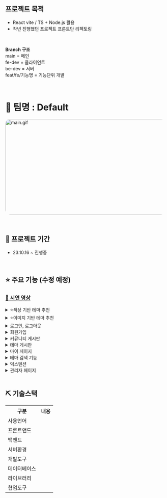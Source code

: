 
## 프로젝트 목적
- React vite / TS + Node.js 활용
- 작년 진행했던 프로젝트 프론트단 리펙토링

<br>

<b>Branch 구조</b>
<br>
  main = 메인
 <br>
  fe-dev = 클라이언트
 <br>
 be-dev = 서버
 <br>
feat/fe/기능명 = 기능단위 개발

<br>

# 🥕 팀명 : Default
<a href="https://www.notion.so/Default-3e84e0b0b9a04020aa7122b01318cb5b"><img src="ReadMeImg/메인.gif" alt="main.gif" width="540" height="300" style="border-radius:15px"/></a>


<br>

## 📅 프로젝트 기간
- 23.10.16 ~ 진행중


<br>

## ⭐ 주요 기능 (수정 예정)

### [🎥 시연 영상](https://youtu.be/RN_3gnuGoNQ)

<details>

<summary>⭐색상 기반 테마 추천</summary>

<!-- summary 아래 한칸 공백 두어야함 -->
<img src="ReadMeImg/colorSelect.png"  alt="colorSelect"/>

<br>

- 유저는 메인페이지에서 Color Select 버튼을 통해 색상 선택 화면으로 이동할 수 있음.
- 색상 선택 페이지에서 5개의 선호 컬러 및 자신의 주 사용 언어를 선택하고 버튼을 클릭하면 해당 색상과 유사한 색상을 가진 테마 8개를 추천 받을 수 있음
- 추천 받은 페이지에서 테마 이름을 클릭하면 테마 상세보기 페이지로 이동함
> [색상 기반 테마 추천 알고리즘 상세 설명](https://www.notion.so/1acc4fa14ba64faab8cace798c2adc7b#d7f451a54e1c4109941fea1c60223ee2)
  
</details>

<details>

<summary>⭐이미지 기반 테마 추천</summary>

<!-- summary 아래 한칸 공백 두어야함 -->
<img src="ReadMeImg/imageSelect.png"  alt="imageSelect"/>

<br>

- 유저는 메인페이지에서 Select image 버튼을 통해 로컬에 저장된 자신이 좋아하는 이미지를 선택할 수 있음.
- 이미지 선택 후 자신의 주 사용 언어를 선택하고 버튼을 클릭하면 이미지 내부에 주요 색상 5종과 유사한 색상을 가진 테마 8개를 추천 받을 수 있음.
- 추천 받은 페이지에서 테마 이름을 클릭하면 테마 상세보기 페이지로 이동함.
> [이미지 기반 테마 추천 알고리즘 상세 설명](https://www.notion.so/1acc4fa14ba64faab8cace798c2adc7b#708cb75f000e4659b4ff3330be8a3e50)
</details>


<details>

<summary>로그인, 로그아웃</summary>

<!-- summary 아래 한칸 공백 두어야함 -->
<img src="ReadMeImg/login.png"  alt="login"/>

<br>

- 사용자가 가입한 아이디와 비밀변호를 정확히 입력하면 로그인 할 수 있음
- 가입하지 않은 아이디 입력 혹은 비밀번호를 정확히 입력하지 않을 시 경고 창을 띄우며 입력란을 초기화함
- 카카오 API를 이용하여 간편 로그인 기능 구현
- 카카오로 간편 로그인한 회원은 자동으로 회원 가입됨
- 로그인한 회원의 회원 정보는 세션에 저장되어 유지되며 로그아웃 버튼을 클릭시 세션을 초기화하며 로그아웃 됨
  
</details>

<details>

<summary>회원가입</summary>

<!-- summary 아래 한칸 공백 두어야함 -->
<img src="ReadMeImg/register.png"  alt="register"/>

<br>

- 사용자는 아이디, 패스워드, 닉네임을 입력하면 회원가입 할 수 있음
- 이미 가입된 아이디, 패스워드와 패스워드 확인이 일치하게 입력하지 않을 시 혹은 입력 값 중 하나라도 공백을 입력한다면 각각 알림창을 띄워 사용자의 올바른 입력을 유도함
  
</details>

<details>

<summary>커뮤니티 게시판</summary>

<!-- summary 아래 한칸 공백 두어야함 -->
<img src="ReadMeImg/communityBoard.png"  alt="board"/>

<br>

- 커뮤니티 게시판은 인기글 게시판, 언어별(Python, Java, Html...) 게시판으로 구분됨
- 인기글 게시판은 전체 게시글을 조회수별로 정렬하여 보여줌, 언어별 게시판은 해당 카테고리별 게시글을 시간순으로 정렬하여 보여줌
- 게시판에서 게시글 제목을 클릭하면 게시글 상세보기 페이지로 이동하며 게시글에 좋아요를 누를 수 있음
- 로그인한 회원은 글 쓰기 및 자신이 쓴 글에 대한 수정, 삭제 권한을 가짐.
- 로그인한 회원은 댓글 쓰기 및 자신이 쓴 댓글에 대한 삭제 권한을 가짐.
- 게시판은 한번에 최대 20개의 게시글을 볼 수 있으며 더 많은 게시글을 보기 위해서는 페이지를 통해 이동해야함
- 유저는 한 화면상에서 최대 5개의 페이지를 클릭할 수 있고, 버튼을 통해 한번에 +-5페이지를 이동할 수 있음
  
</details>

<details>

<summary>테마 게시판</summary>

<!-- summary 아래 한칸 공백 두어야함 -->
<img src="ReadMeImg/themeBoard.png"  alt="theme"/>

<br>

- 테마 게시판은 Vscode에서 제공하는 테마 플러그인 설치시 적용할 수 있는 테마들을 테마 이름으로 구분된 형태로 확인할 수 있음.
- 테마 게시판에서 테마 이름을 클릭시 테마 상세보기 페이지로 이동함.
- 테마 상세보기 페이지는 기본적으로 테마 제작자, 테마 설치 횟수 유저들의 좋아요 개수등을 확인 할 수 있음
- 테마 상세보기 페이지에서 유저는 언어별, 폰트별 다른 테마 적용화면을 확인할 수 있음
- 테마 상세보기 페이지에서 유저는 좋아요 버튼을 통해 테마에 좋아요를 누를 수 있으며 이미 한번 좋아요한 테마에 좋아요를 클릭시 좋아요 취소됨.
- 테마 상세보기 페이지에서 유저는 인스톨 버튼을 통해 테마 설치 페이지로 이동할 수 있음.
- 테마 게시판은 한번에 최대 16개의 게시글을 볼 수 있으며 더 많은 게시글을 보기 위해서는 페이지를 통해 이동해야함
- 유저는 한 화면상에서 최대 5개의 페이지를 클릭할 수 있고, 버튼을 통해 한번에 +-5페이지를 이동할 수 있음.
  
</details>

<details>

<summary>마이 페이지</summary>

<!-- summary 아래 한칸 공백 두어야함 -->
<img src="ReadMeImg/myPage.png"  alt="mypage"/>

<br>

- 로그인한 사용자는 헤더의 메뉴를 통해 마이 페이지로 이동할 수 있음.
- 회원가입을 통해 가입한 회원은 마이페이지에서 닉네임과 패스워드를 수정할 수 있으며 회원 탈퇴 할 수 있음. 카카오 로그인한 회원은 마이페이지에서 회원 탈퇴만 가능함.
- 회원은 마이페이지 좌측 버튼을 통해 자신이 좋아요한 테마 및 작성한 게시글을 볼 수 있음.
- 좋아요한 테마는 한번에 최대 4개의 테마를 보여주며 더 많은 테마에 좋아요를 했을 시 하단의 버튼을 누르면 더 많은 테마를 확인 할 수 있으며 테마명을 클릭하면 테마 상세보기 페이지로 이동함
- 작성한 게시글은 제목, 작성일자, 조회수, 좋아요 수 등의 간략한 정보를 확인 할 수 있으며, 제목을 클릭시 상세보기 페이지로 이동함
  
</details>

<details>

<summary>테마 검색 기능</summary>

<!-- summary 아래 한칸 공백 두어야함 -->

- 사용자는 메인페이지의 검색란에서 키워드를 통해 해당 키워드를 가진 테마를 검색 할 수 있음.
- 해당 키워드를 가진 테마가 있다면 최대 8종류가 보여지고 테마명을 클릭하면 테마 상세보기 페이지로 이동할 수 있음
  
</details>

<details>

<summary>익스텐션</summary>

<!-- summary 아래 한칸 공백 두어야함 -->

- 사용자는 메인페이지 하단에서 Vscode의 유용한 익스텐션 정보를 확인 할 수 있음.
- 익스텐션 아이콘을 클릭 시 설치 페이지로 이동함
  
</details>

<details>

<summary>관리자 페이지</summary>

<!-- summary 아래 한칸 공백 두어야함 -->
<img src="ReadMeImg/admin.png"  alt="admin"/>

<br>

- 관리자 아이디로 로그인 시 헤더에서 관리자 페이지로 이동할 수 있음.
- 관리자는 모든 유저에 대한 삭제 권한을 가지며 유저 삭제를 할 수 있음.
  
</details>
<br>

## ⛏ 기술스택
<table>
    <tr>
        <th>구분</th>
        <th>내용</th>
    </tr>
    <tr>
        <td>사용언어</td>
        <td>
        </td>
    </tr>
        <tr>
        <td>프론트앤드</td>
        <td>
        </td>
    </tr>
    <tr>
        <td>백앤드</td>
        <td>
        </td>
    </tr>
    <tr>
        <td>서버환경</td>
        <td>
        </td>
    </tr>
    <tr>
        <td>개발도구</td>
        <td>
        </td>
    </tr>
    <tr>
        <td>데이터베이스</td>
        <td>
        </td>
    </tr>
    <tr>
        <td>라이브러리</td>
        <td>
        </td>
    </tr>
    <tr>
        <td>협업도구</td>
        <td>
        </td>
    </tr>
    
</table>